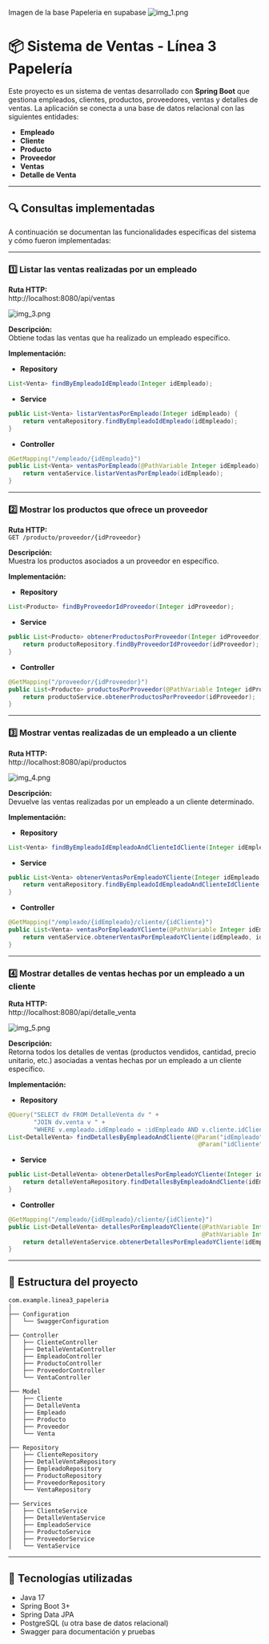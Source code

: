 Imagen de la base Papeleria en supabase
![img_1.png](img_1.png)


# 📦 Sistema de Ventas - Línea 3 Papelería

Este proyecto es un sistema de ventas desarrollado con **Spring Boot** que gestiona empleados, clientes, productos, proveedores, ventas y detalles de ventas. La aplicación se conecta a una base de datos relacional con las siguientes entidades:

- **Empleado**
- **Cliente**
- **Producto**
- **Proveedor**
- **Ventas**
- **Detalle de Venta**

---

## 🔍 Consultas implementadas

A continuación se documentan las funcionalidades específicas del sistema y cómo fueron implementadas:

---

### 1️⃣ Listar las ventas realizadas por un empleado

**Ruta HTTP:**  
http://localhost:8080/api/ventas

![img_3.png](img_3.png)

**Descripción:**  
Obtiene todas las ventas que ha realizado un empleado específico.

**Implementación:**

- **Repository**
```java
List<Venta> findByEmpleadoIdEmpleado(Integer idEmpleado);
```

- **Service**
```java
public List<Venta> listarVentasPorEmpleado(Integer idEmpleado) {
    return ventaRepository.findByEmpleadoIdEmpleado(idEmpleado);
}
```

- **Controller**
```java
@GetMapping("/empleado/{idEmpleado}")
public List<Venta> ventasPorEmpleado(@PathVariable Integer idEmpleado) {
    return ventaService.listarVentasPorEmpleado(idEmpleado);
}
```

---

### 2️⃣ Mostrar los productos que ofrece un proveedor

**Ruta HTTP:**  
`GET /producto/proveedor/{idProveedor}`

**Descripción:**  
Muestra los productos asociados a un proveedor en específico.

**Implementación:**

- **Repository**
```java
List<Producto> findByProveedorIdProveedor(Integer idProveedor);
```

- **Service**
```java
public List<Producto> obtenerProductosPorProveedor(Integer idProveedor) {
    return productoRepository.findByProveedorIdProveedor(idProveedor);
}
```

- **Controller**
```java
@GetMapping("/proveedor/{idProveedor}")
public List<Producto> productosPorProveedor(@PathVariable Integer idProveedor) {
    return productoService.obtenerProductosPorProveedor(idProveedor);
}
```

---

### 3️⃣ Mostrar ventas realizadas de un empleado a un cliente

**Ruta HTTP:**  
http://localhost:8080/api/productos

![img_4.png](img_4.png)

**Descripción:**  
Devuelve las ventas realizadas por un empleado a un cliente determinado.

**Implementación:**

- **Repository**
```java
List<Venta> findByEmpleadoIdEmpleadoAndClienteIdCliente(Integer idEmpleado, Integer idCliente);
```

- **Service**
```java
public List<Venta> obtenerVentasPorEmpleadoYCliente(Integer idEmpleado, Integer idCliente) {
    return ventaRepository.findByEmpleadoIdEmpleadoAndClienteIdCliente(idEmpleado, idCliente);
}
```

- **Controller**
```java
@GetMapping("/empleado/{idEmpleado}/cliente/{idCliente}")
public List<Venta> ventasPorEmpleadoYCliente(@PathVariable Integer idEmpleado, @PathVariable Integer idCliente) {
    return ventaService.obtenerVentasPorEmpleadoYCliente(idEmpleado, idCliente);
}
```

---

### 4️⃣ Mostrar detalles de ventas hechas por un empleado a un cliente

**Ruta HTTP:**  
http://localhost:8080/api/detalle_venta

![img_5.png](img_5.png)

**Descripción:**  
Retorna todos los detalles de ventas (productos vendidos, cantidad, precio unitario, etc.) asociadas a ventas hechas por un empleado a un cliente específico.

**Implementación:**

- **Repository**
```java
@Query("SELECT dv FROM DetalleVenta dv " +
       "JOIN dv.venta v " +
       "WHERE v.empleado.idEmpleado = :idEmpleado AND v.cliente.idCliente = :idCliente")
List<DetalleVenta> findDetallesByEmpleadoAndCliente(@Param("idEmpleado") Integer idEmpleado,
                                                     @Param("idCliente") Integer idCliente);
```

- **Service**
```java
public List<DetalleVenta> obtenerDetallesPorEmpleadoYCliente(Integer idEmpleado, Integer idCliente) {
    return detalleVentaRepository.findDetallesByEmpleadoAndCliente(idEmpleado, idCliente);
}
```

- **Controller**
```java
@GetMapping("/empleado/{idEmpleado}/cliente/{idCliente}")
public List<DetalleVenta> detallesPorEmpleadoYCliente(@PathVariable Integer idEmpleado,
                                                      @PathVariable Integer idCliente) {
    return detalleVentaService.obtenerDetallesPorEmpleadoYCliente(idEmpleado, idCliente);
}
```

---

## 📁 Estructura del proyecto

```
com.example.linea3_papeleria
│
├── Configuration
│   └── SwaggerConfiguration
│
├── Controller
│   ├── ClienteController
│   ├── DetalleVentaController
│   ├── EmpleadoController
│   ├── ProductoController
│   ├── ProveedorController
│   └── VentaController
│
├── Model
│   ├── Cliente
│   ├── DetalleVenta
│   ├── Empleado
│   ├── Producto
│   ├── Proveedor
│   └── Venta
│
├── Repository
│   ├── ClienteRepository
│   ├── DetalleVentaRepository
│   ├── EmpleadoRepository
│   ├── ProductoRepository
│   ├── ProveedorRepository
│   └── VentaRepository
│
├── Services
│   ├── ClienteService
│   ├── DetalleVentaService
│   ├── EmpleadoService
│   ├── ProductoService
│   ├── ProveedorService
│   └── VentaService
```

---

## 🧰 Tecnologías utilizadas

- Java 17
- Spring Boot 3+
- Spring Data JPA
- PostgreSQL (u otra base de datos relacional)
- Swagger para documentación y pruebas
